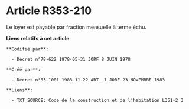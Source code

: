 # Article R353-210

Le loyer est payable par fraction mensuelle à terme échu.

**Liens relatifs à cet article**

	**Codifié par**:

	  - Décret n°78-622 1978-05-31 JORF 8 JUIN 1978

	**Créé par**:

	  - Décret n°83-1001 1983-11-22 ART. 1 JORF 23 NOVEMBRE 1983

	**Liens**:

	  - TXT_SOURCE: Code de la construction et de l'habitation L351-2 3
